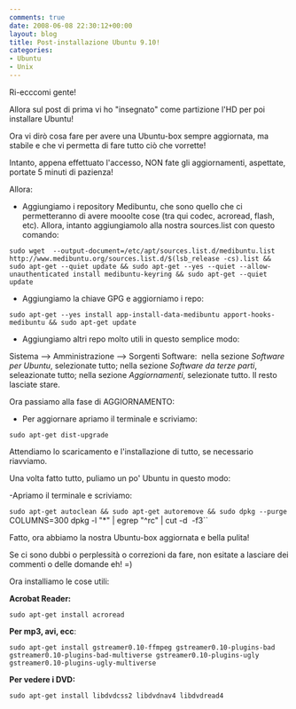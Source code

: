 ```yaml
---
comments: true
date: 2008-06-08 22:30:12+00:00
layout: blog
title: Post-installazione Ubuntu 9.10!
categories:
- Ubuntu
- Unix
---
```


Ri-ecccomi gente!

Allora sul post di prima vi ho "insegnato" come partizione l'HD per poi installare Ubuntu!

Ora vi dirò cosa fare per avere una Ubuntu-box sempre aggiornata, ma stabile e che vi permetta di fare tutto ciò che vorrette!

Intanto, appena effettuato l'accesso, NON fate gli aggiornamenti, aspettate, portate 5 minuti di pazienza!

Allora:

- Aggiungiamo i repository Medibuntu, che sono quello che ci permetteranno di avere mooolte cose (tra qui codec, acroread, flash, etc). Allora, intanto aggiungiamolo alla nostra sources.list con questo comando:

`sudo wget 
--output-document=/etc/apt/sources.list.d/medibuntu.list 
http://www.medibuntu.org/sources.list.d/$(lsb_release -cs).list &&
sudo apt-get --quiet update &&
sudo apt-get --yes --quiet --allow-unauthenticated install medibuntu-keyring &&
sudo apt-get --quiet update`

- Aggiungiamo la chiave GPG e aggiorniamo i repo:

`sudo apt-get --yes install app-install-data-medibuntu apport-hooks-medibuntu && sudo apt-get update`

- Aggiungiamo altri repo molto utili in questo semplice modo:

Sistema --> Amministrazione --> Sorgenti Software:  nella sezione _Software per Ubuntu_, selezionate tutto; nella sezione _Software da terze parti_, seleazionate tutto; nella sezione _Aggiornamenti_, selezionate tutto. Il resto lasciate stare.

Ora passiamo alla fase di AGGIORNAMENTO:

- Per aggiornare apriamo il terminale e scriviamo:

`sudo apt-get dist-upgrade`

Attendiamo lo scaricamento e l'installazione di tutto, se necessario riavviamo.

Una volta fatto tutto, puliamo un po' Ubuntu in questo modo:

-Apriamo il terminale e scriviamo:

`sudo apt-get autoclean && sudo apt-get autoremove && sudo dpkg --purge `COLUMNS=300 dpkg -l "*" | egrep "^rc" | cut -d  -f3``

Fatto, ora abbiamo la nostra Ubuntu-box aggiornata e bella pulita!

Se ci sono dubbi o perplessità o correzioni da fare, non esitate a lasciare dei commenti o delle domande eh! =)

Ora installiamo le cose utili:

**Acrobat Reader:**

`sudo apt-get install acroread`

**Per mp3, avi, ecc**:

`sudo apt-get install gstreamer0.10-ffmpeg gstreamer0.10-plugins-bad gstreamer0.10-plugins-bad-multiverse gstreamer0.10-plugins-ugly gstreamer0.10-plugins-ugly-multiverse`

**Per vedere i DVD:**

`sudo apt-get install libdvdcss2 libdvdnav4 libdvdread4`

